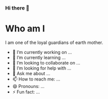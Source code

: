 ### Hi there 👋

# Who am I
I am one of the loyal guardians of earth mother.
- 🔭 I’m currently working on ...
- 🌱 I’m currently learning ...
- 👯 I’m looking to collaborate on ...
- 🤔 I’m looking for help with ...
- 💬 Ask me about ...
- 📫 How to reach me: ...
- 😄 Pronouns: ...
- ⚡ Fun fact: ...
<!--
**x-citizen/x-citizen** is a ✨ _special_ ✨ repository because its `README.md` (this file) appears on your GitHub profile.
-->

